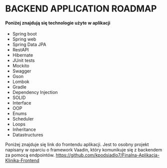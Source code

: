 

# BACKEND APPLICATION ROADMAP

#### Poniżej znajdują się technologie użyte w aplikacji
* Spring boot
* Spring web
* Spring Data JPA
* RestAPI
* Hibernate
* JUnit tests
* Mockito
* Swagger
* Gson
* Lombok
* Gradle
* Dependency Injection
* SOLID
* Interface
* OOP
* Enums
* Scheduler
* Loops
* Inheritance
* Datastructures



Poniżej znajduje się link do frontendu aplikacji. 
Jest to osobny projekt napisany w oparciu o framework Vaadin, 
który komunikuje się z backendem za pomocą endpointów.
https://github.com/kpodsiadlo7/Finalna-Aplikacja-Klinika-Frontend
